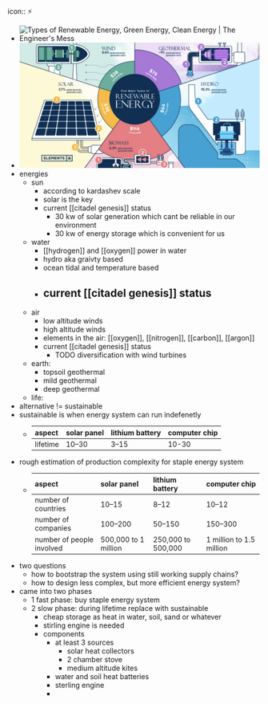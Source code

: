icon:: ⚡️

- ![Types of Renewable Energy, Green Energy, Clean Energy | The Engineer's Mess](https://i.pinimg.com/videos/thumbnails/originals/ab/e8/15/abe815265a1809ea8e52eeb1055ea01f.0000000.jpg)
- ![image.png](../assets/image_1728273074044_0.png)
- energies
	- sun
		- according to kardashev scale
		- solar is the key
		- current [[citadel genesis]] status
			- 30 kw of solar generation which cant be reliable in our environment
			- 30 kw of energy storage which is convenient for us
	- water
		- [[hydrogen]] and [[oxygen]] power in water
		- hydro aka graivty based
		- ocean tidal and temperature based
		- current [[citadel genesis]] status
			-
	- air
		- low altitude winds
		- high altitude winds
		- elements in the air: [[oxygen]], [[nitrogen]], [[carbon]], [[argon]]
		- current [[citadel genesis]] status
			- TODO diversification with wind turbines
	- earth:
		- topsoil geothermal
		- mild geothermal
		- deep geothermal
	- life:
- alternative != sustainable
- sustainable is when energy system can run indefenetly
	- | aspect |	solar panel	| lithium battery 	| computer chip  |
	  |---------|------|--------|---------|
	  | lifetime	| 10–30	| 3–15	| 10-30 |
- rough estimation of production complexity for staple energy system
	- | aspect |	solar panel 	| lithium battery	| computer chip |
	  |---------|------|--------|---------|
	  | number of countries	| 10–15	| 8–12	| 10–12 |
	  | number of companies |	100–200	| 50–150	| 150–300 |
	  | number of people involved | 500,000 to 1 million |	250,000 to 500,000 |	1 million to 1.5 million |
- two questions
	- how to bootstrap the system using still working supply chains?
	- how to design less complex, but more efficient energy system?
- came into two phases
	- 1 fast phase: buy staple energy system
	- 2 slow phase: during lifetime replace with sustainable
		- cheap storage as heat in water, soil, sand or whatever
		- stirling engine is needed
		- components
			- at least 3 sources
				- solar heat collectors
				- 2 chamber stove
				- medium altitude kites
			- water and soil heat batteries
			- sterling engine
			-